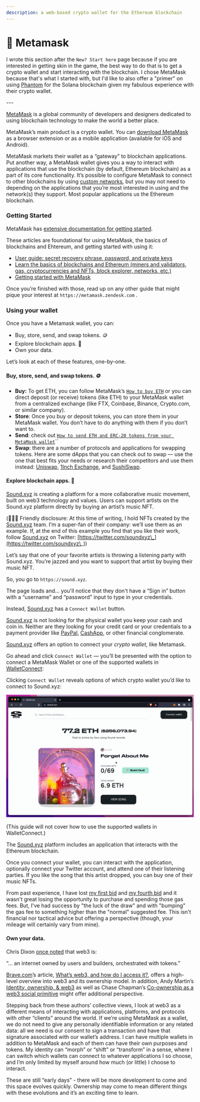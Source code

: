 ```yaml
---
description: a web-based crypto wallet for the Ethereum blockchain
---
```


# 🦊 Metamask

I wrote this section after the `New? Start here` page because if you are interested in getting skin in the game, the best way to do that is to get a crypto wallet and start interacting with the blockchain. I chose MetaMask because that's what I started with, but I'd like to also offer a "primer" on using [Phantom](https://phantom.app) for the Solana blockchain given my fabulous experience with their crypto wallet.

\---

[MetaMask](https://metamask.io/about.html) is a global community of developers and designers dedicated to using blockchain technology to make the world a better place.

MetaMask’s main product is a crypto wallet. You can [download MetaMask](https://metamask.io/download.html) as a browser extension or as a mobile application (available for iOS and Android).

MetaMask markets their wallet as a “gateway” to blockchain applications. Put another way, a MetaMask wallet gives you a way to interact with applications that use the blockchain (by default, Ethereum blockchain) as a part of its core functionality. It’s possible to configure MetaMask to connect to other blockchains by using [custom networks](https://metamask.zendesk.com/hc/en-us/articles/360056196151-Using-custom-networks-with-MetaMask), but you may not need to depending on the applications that you’re most interested in using and the network(s) they support. Most popular applications us the Ethereum blockchain.

### Getting Started

MetaMask has [extensive documentation for getting started](https://metamask.zendesk.com/hc/en-us).

These articles are foundational for using MetaMask, the basics of blockchains and Ehtereum, and getting started with using it:

* [User guide: secret recovery phrase, password, and private keys](https://metamask.zendesk.com/hc/en-us/articles/4404722782107-User-guide-Secret-Recovery-Phrase-password-and-private-keys)
* [Learn the basics of blockchains and Ethereum (miners and validators, gas, cryptocurrencies and NFTs, block explorer, networks, etc.)](https://metamask.zendesk.com/hc/en-us/articles/360015489611-Learn-the-basics-of-blockchains-and-Ethereum-miners-and-validators-gas-cryptocurrencies-and-NFTs-block-explorer-networks-etc-)
* [Getting started with MetaMask](https://metamask.zendesk.com/hc/en-us/articles/360015489531-Getting-started-with-MetaMask)

Once you’re finished with those, read up on any other guide that might pique your interest at `https://metamask.zendesk.com` .

### Using your wallet

Once you have a Metamask wallet, you can:

* Buy, store, send, and swap tokens. 🪙
* Explore blockchain apps. 🤖
* Own your data.

Let’s look at each of these features, one-by-one.

#### Buy, store, send, and swap tokens. 🪙

* **Buy:** To get ETH, you can follow MetaMask’s [`How to buy ETH`](https://metamask.zendesk.com/hc/en-us/articles/360058239311-How-to-buy-ETH) or you can direct deposit (or receive) tokens (like ETH) to your MetaMask wallet from a centralized exchange (like FTX, Coinbase, Binance, Crypto.com, or similar company).
* **Store**: Once you buy or deposit tokens, you can store them in your MetaMask wallet. You don’t have to do anything with them if you don’t want to.
* **Send**: check out [`How to send ETH and ERC-20 tokens from your MetaMask wallet`](https://metamask.zendesk.com/hc/en-us/articles/360015488931-How-to-send-ETH-and-ERC-20-tokens-from-your-MetaMask-wallet)``
* **Swap**: there are a number of protocols and applications for swapping tokens. Here are some dApps that you can check out to swap — use the one that best fits your needs or research their competitors and use them instead: [Uniswap](https://app.uniswap.org/#/swap), [1Inch Exchange](https://app.1inch.io), and [SushiSwap](https://www.sushi.com).

#### Explore blockchain apps. 🤖

[Sound.xyz](https://www.sound.xyz) is creating a platform for a more collaborative music movement, built on web3 technology and values. Users can support artists on the Sound.xyz platform directly by buying an artist’s music NFT.

(💁🏻‍♀️ Friendly disclosure: At this time of writing, I hold NFTs created by the [Sound.xyz](http://sound.xyz) team. I’m a super-fan of their company: we’ll use them as an example. If, at the end of this example you find that you like their work, follow [Sound.xyz](http://sound.xyz) on Twitter: [https://twitter.com/soundxyz\_](https://twitter.com/soundxyz\_))

Let’s say that one of your favorite artists is throwing a listening party with Sound.xyz. You’re jazzed and you want to support that artist by buying their music NFT.

So, you go to `https://sound.xyz`.&#x20;

The page loads and... you'll notice that they don't have a “Sign in” button with a “username” and “password” input to type in your credentials.

Instead, [Sound.xyz](http://sound.xyz) has a `Connect Wallet` button.

[Sound.xyz](http://sound.xyz) is not looking for the physical wallet you keep your cash and coin in. Neither are they looking for your credit card or your credentials to a payment provider like [PayPal](https://paypal.com), [CashApp](https://cash.app), or other financial conglomerate.

[Sound.xyz](http://sound.xyz) offers an option to connect your _crypto wallet_, like Metamask.

Go ahead and click `Connect Wallet` — you’ll be presented with the option to connect a MetaMask Wallet or one of the supported wallets in [WalletConnect](https://walletconnect.com):

Clicking `Connect Wallet` reveals options of which crypto wallet you’d like to connect to Sound.xyz:

![](../.gitbook/assets/connect-wallet-modal-options.gif)

(This guide will not cover how to use the supported wallets in WalletConnect.)

The [Sound.xyz](http://sound.xyz) platform includes an application that interacts with the Ethereum blockchain.

Once you connect your wallet, you can interact with the application, optionally connect your Twitter account, and attend one of their listening parties. If you like the song that this artist dropped, you can buy one of their music NFTs.&#x20;

From past experience, I have lost [my first bid](https://etherscan.io/tx/0xbffa8bfff33038975f4ef0a4dc7d4c7a1b8cbdcbe0e0fb639697f13f3318fcd1) and [my fourth bid](https://etherscan.io/tx/0x90d8bf2a386776e979a1cdc66543ff9073afbf1b2c614741f0e2fc444535141f) and it wasn't great losing the opportunity to purchase and spending those gas fees. But, I've had success by "the luck of the draw" and with "bumping" the gas fee to something higher than the "normal" suggested fee. This isn't financial nor tactical advice but offering a perspective (though, your mileage will certainly vary from mine).

#### Own your data.

Chris Dixon [once noted](https://twitter.com/cdixon/status/1442201621266534402) that web3 is:

“... an internet owned by users and builders, orchestrated with tokens.”

[Brave.com](http://brave.com)’s article, [What’s web3, and how do I access it?](https://brave.com/learn/what-is-web3/), offers a high-level overview into web3 and its ownership model. In addition, Andy Martin’s [Identity, ownership, & web3](https://www.linkedin.com/pulse/identity-ownership-web3-andy-martin) as well as Chase Chapman’s [Co-ownership as a web3 social primitive](https://mirror.xyz/chappy.eth/PjnfkklAMUcEIBQuZ-An5xlBheQchsLwkRx6GHPfGzw) might offer additional perspective.

Stepping back from these authors’ collective views, I look at web3 as a different means of interacting with applications, platforms, and protocols with other “clients” around the world. If we’re using MetaMask as a wallet, we do not need to give any personally identifiable information or any related data: all we need is our consent to sign a transaction and have that signature associated with our wallet’s address. I can have multiple wallets in addition to MetaMask and each of them can have their own purposes and tokens. My identity can “morph” or “shift” or “transform” in a sense, where I can switch which wallets can connect to whatever applications I so choose, and I’m only limited by myself around how much (or little) I choose to interact.

These are still “early days” - there will be more development to come and this space evolves quickly. Ownership may come to mean different things with these evolutions and it’s an exciting time to learn.
